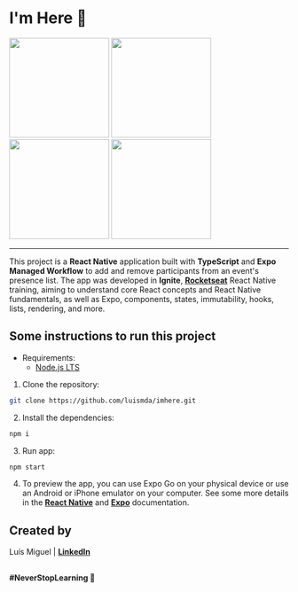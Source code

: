 # I'm Here 🙋

<img width="180" src="https://github.com/luismda/imhere/assets/88680118/9bf6cb2f-287a-4609-a104-e76ededf5438" />
<img width="180" src="https://github.com/luismda/imhere/assets/88680118/eac99a10-7e0c-4325-8686-72434459b33a" />
<img width="180" src="https://github.com/luismda/imhere/assets/88680118/b5ad4820-952d-4882-a100-f917f32f6447" />
<img width="180" src="https://github.com/luismda/imhere/assets/88680118/2ab02cbb-bc1a-4f4e-9343-fc9e30d14e4d" />

---

This project is a **React Native** application built with **TypeScript** and **Expo Managed Workflow** to add and remove participants from an event's presence list. The app was developed in **Ignite**, [**Rocketseat**](https://github.com/rocketseat-education) React Native training, aiming to understand core React concepts and React Native fundamentals, as well as Expo, components, states, immutability, hooks, lists, rendering, and more.

## Some instructions to run this project

- Requirements:
  - [Node.js LTS](https://nodejs.org/en)

1. Clone the repository:

```sh
git clone https://github.com/luismda/imhere.git
```

2. Install the dependencies:

```sh
npm i
```

3. Run app:

```sh
npm start
```

4. To preview the app, you can use Expo Go on your physical device or use an Android or iPhone emulator on your computer. See some more details in the [**React Native**](https://reactnative.dev/docs/environment-setup?guide=quickstart) and [**Expo**](https://docs.expo.dev/get-started/expo-go/) documentation.

## Created by 

Luís Miguel | [**LinkedIn**](https://www.linkedin.com/in/luis-miguel-dutra-alves/)

## 

**#NeverStopLearning 🚀**